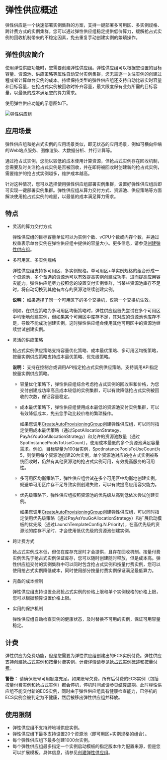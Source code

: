 # 弹性供应概述

弹性供应是一个快速部署实例集群的方案，支持一键部署多可用区、多实例规格、跨计费方式的实例集群。您可以通过弹性供应组稳定提供低价算力，缓解抢占式实例的回收机制带来的不稳定因素，免去重复手动创建实例的繁琐操作。

## 弹性供应简介

使用弹性供应功能时，您需要创建弹性供应组。弹性供应组可以根据您设置的目标容量、资源池、供应策略等属性自动交付实例集群，您无需逐一关注实例的创建过程或者计算单台实例的成本。持续保持类型的弹性供应组还支持自动比较实时容量和目标容量，在抢占式实例被回收时补齐容量，最大限度保有业务所需的目标容量，以最低的成本满足您的算力需求。

使用弹性供应功能的示意图如下。

![弹性供应组](https://static-aliyun-doc.oss-accelerate.aliyuncs.com/assets/img/zh-CN/9018094161/p48772.png)

## 应用场景

弹性供应组和抢占式实例的应用场景类似，即无状态的应用场景，例如可横向伸缩的Web站点服务、图像渲染、大数据分析、并行计算等。

通过抢占式实例，您能以较低的成本使用计算资源，但抢占式实例存在回收机制，您需要及时关注抢占式实例是否被回收，并在即将被回收时创建新的抢占式实例，需要维护的抢占式实例越多，维护成本越高。

针对这种情况，您可以选择使用弹性供应组部署实例集群，设置好弹性供应组后即可实现一键部署实例集群。弹性供应组从算力交付方式、资源池、供应策略等方面解决使用抢占式实例的难题，以最低的成本满足算力需求。

## 特点

-   灵活的算力交付方式

    弹性供应组的目标容量单位可以为实例个数、vCPU个数或内存个数，并通过权重表示单台实例在弹性供应组中提供的容量大小。更多信息，请参见[创建弹性供应组](/intl.zh-CN/部署与弹性/管理弹性供应组/创建弹性供应组.md)。

-   多可用区、多实例规格

    弹性供应组支持多可用区、多实例规格。单可用区+单实例规格的组合形成一个资源池，多个备选的资源池可以有效提高实例创建成功率，进而提高应用容灾能力。弹性供应组尽力按照您的设置交付实例集群，当某些资源池库存不足时，将自动切换到其他有库存的资源池继续创建实例。

    **说明：** 如果选择了同一个可用区下的多个交换机，仅第一个交换机生效。

    例如，在供应策略为多可用区均衡策略时，弹性供应组首先尝试在多个可用区中均衡地创建实例，但如果某个可用区中库存不足，其对应的资源池也库存不足，导致不能成功创建实例，这时弹性供应组会使用其他可用区中的资源池继续尝试创建实例。

-   灵活的供应策略

    抢占式实例供应策略支持容量优化策略、成本最优策略、多可用区均衡策略，按量实例供应策略支持成本最优策略、优先级策略。

    **说明：** 支持在控制台或调用API指定抢占式实例供应策略，支持调用API指定按量实例供应策略。

    -   容量优化策略下，弹性供应组综合考虑抢占式实例的回收率和价格，为您交付创建成功率高且成本较低的实例集群，可以有效降低抢占式实例被回收的次数，保证容量稳定。
    -   成本最优策略下，弹性供应组使用成本最低的资源池交付实例集群，可以有效降低成本，免去您手动比较价格的繁琐操作。

        如果您调用[CreateAutoProvisioningGroup](/intl.zh-CN/API参考/弹性供应组/CreateAutoProvisioningGroup.md)创建弹性供应组，可以同时指定使用成本最优策略（通过SpotAllocationStrategy、PayAsYouGoAllocationStrategy）和允许的资源池数量（通过SpotInstancePoolsToUseCount），使用成本最低的多个资源池满足容量需求。例如，目标容量为100台实例，SpotInstancePoolsToUseCount为5，则使用每个资源池创建20台实例，单个资源池对应的抢占式实例被系统回收时，仍然有其他资源池的抢占式实例可用，有效提高服务的可用性。

    -   多可用区均衡策略下，弹性供应组尝试在多个可用区中均衡地创建实例，规避单可用区库存不足导致实例创建失败，可以有效提高应用容灾能力。
    -   优先级策略下，弹性供应组按照资源池的优先级从高到低依次尝试创建实例。

        如果您调用[CreateAutoProvisioningGroup](/intl.zh-CN/API参考/弹性供应组/CreateAutoProvisioningGroup.md)创建弹性供应组，可以同时指定使用优先级策略（通过PayAsYouGoAllocationStrategy）和扩展启动模板的优先级（通过LaunchTemplateConfig.N.Priority），在高优先级的资源池的库存不足时，才会使用低优先级的资源池创建实例。

-   跨计费方式

    抢占式实例成本低，但仅在库存充足时才会提供，且存在回收机制。按量付费实例优先于抢占式实例保证库存，您可以随时创建随时释放，但是成本高。弹性供应组交付的实例集群中可以同时包含抢占式实例和按量付费实例，您可以使用抢占式实例降低成本，同时使用部分按量付费实例保证满足最低算力。

-   完备的成本控制

    弹性供应组支持设置全局抢占式实例的价格上限和单个实例规格的价格上限，您可以根据预算设置价格上限。

-   实用的保护机制

    弹性供应组自动检查实例的健康状态，及时替换不可用的实例，保证可用容量稳定。


## 计费

弹性供应为免费功能，但是您需要为弹性供应组创建出的ECS实例付费。弹性供应支持创建抢占式实例和按量付费实例，计费详情请参见[抢占式实例概述](/intl.zh-CN/实例/选择实例购买方式/抢占式实例/抢占式实例概述.md)和[按量付费](/intl.zh-CN/产品计费/计费方式/按量付费.md)。

**警告：** 请确保账号可用额度充足。如果账号欠费，所有后付费的ECS实例（包括按量付费实例和抢占式实例）都会停机，停机时间点请参见[结算周期](/intl.zh-CN/产品计费/计费方式/按量付费.md)。此时弹性供应组不能交付新的ECS实例，同时由于弹性供应组具有健康检查能力，已停机的ECS实例会被判定为不健康，然后被移出弹性供应组并释放。

## 使用限制

-   弹性供应组不支持跨地域供应实例。
-   弹性供应组下最多支持设置20个资源池（即可用区+实例规格的组合）。
-   每个弹性供应组下最多创建1000台实例。
-   每个弹性供应组最多指定一个实例启动模板的指定版本作为配置来源，但是您可以扩展模板。具体信息，请参见[创建弹性供应组](/intl.zh-CN/部署与弹性/管理弹性供应组/创建弹性供应组.md)。


